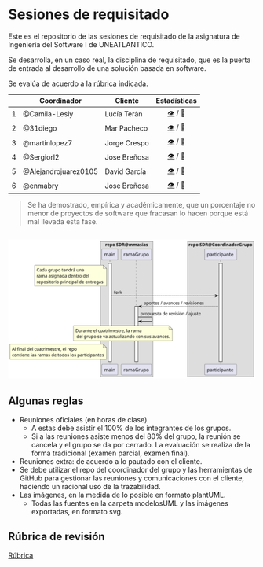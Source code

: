 # Sesiones de requisitado

Este es el repositorio de las sesiones de requisitado de la asignatura de Ingeniería del Software I de UNEATLANTICO.

Se desarrolla, en un caso real, la disciplina de requisitado, que es la puerta de entrada al desarrollo de una solución basada en software. 

Se evalúa de acuerdo a la [rúbrica](documents/l'Rubrica.md) indicada.

<div align=center>

| |Coordinador|Cliente|Estadísticas|
|-|-|-|:-:|
1|@Camila-Lesly|Lucía Terán|[👁️](https://github.com/Camila-Lesly/25-26-IdSw1-SdR) / 📒
2|@31diego|Mar Pacheco|[👁️](https://github.com/31diego/25-26-IdSw1-SdR) / 📒
3|@martinlopez7|Jorge Crespo|[👁️](https://github.com/martinlopez7/25-26-IdSw1-SdR) / 📒
4|@Sergiorl2|Jose Breñosa|[👁️](https://github.com/Sergiorl2/25-26-IdSw1-SdR) / 📒
5|@Alejandrojuarez0105|David García|[👁️](https://github.com/Alejandrojuarez0105/25-26-IdSw1-SdR) / 📒
6|@enmabry|Jose Breñosa|[👁️](https://github.com/enmabry/25-26-IdSw1-SdR) / 📒

</div>

> Se ha demostrado, empírica y académicamente, que un porcentaje no menor de proyectos de software que fracasan lo hacen porque está mal llevada esta fase.

<div align=center>

||
|-|
![](/images/modelosUML/modelosUML/trabajoRepos.svg)

</div>

## Algunas reglas

- Reuniones oficiales (en horas de clase)
  - A estas debe asistir el 100% de los integrantes de los grupos.
  - Si a las reuniones asiste menos del 80% del grupo, la reunión se cancela y el grupo se da por cerrado. La evaluación se realiza de la forma tradicional (examen parcial, examen final).
- Reuniones extra: de acuerdo a lo pautado con el cliente.
- Se debe utilizar el repo del coordinador del grupo y las herramientas de GitHub para gestionar las reuniones y comunicaciones con el cliente, haciendo un racional uso de la trazabilidad.
- Las imágenes, en la medida de lo posible en formato plantUML. 
  - Todas las fuentes en la carpeta modelosUML y las imágenes exportadas, en formato svg.

## Rúbrica de revisión

[Rúbrica](documents/l'Rubrica.md)
